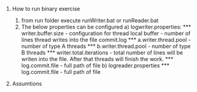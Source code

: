 1. How to run binary exercise
    1) from run folder execute runWriter.bat or runReader.bat
    2) The below properties can be configured
        a) logwriter.properties:
            *** writer.buffer.size - configuration for thread local buffer - number of lines thread writes into the file commit.log
            *** a.writer.thread.pool - number of type A threads
            *** b.writer.thread.pool - number of type B threads
            *** writer.total.iterations - total number of lines will be writen into the file. After that threads will finish the work.
            *** log.commit.file -  full path of file
        b) logreader.properties
            *** log.commit.file - full path of file

2. Assumtions 
